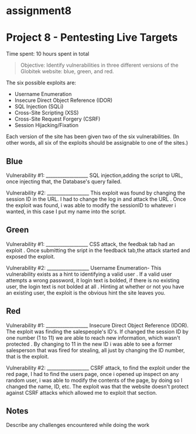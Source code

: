 # assignment8
# Project 8 - Pentesting Live Targets

Time spent: 10 hours spent in total

> Objective: Identify vulnerabilities in three different versions of the Globitek website: blue, green, and red.

The six possible exploits are:
* Username Enumeration
* Insecure Direct Object Reference (IDOR)
* SQL Injection (SQLi)
* Cross-Site Scripting (XSS)
* Cross-Site Request Forgery (CSRF)
* Session Hijacking/Fixation

Each version of the site has been given two of the six vulnerabilities. (In other words, all six of the exploits should be assignable to one of the sites.)

## Blue

Vulnerability #1: __________________ SQL injection,adding the script to URL, once injecting that, the Database's query failed.

Vulnerability #2: __________________ This exploit was found by changing the session ID in the URL. I had to change the log in and attack the URL . Once the exploit was found, i was able to modify the sessionID to whatever i wanted, in this case I put my name into the script.


## Green

Vulnerability #1: __________________ CSS attack, the feedbak tab had an exploit . Once submitting the sript in the feedback tab,the attack started and exposed the exploit. 

Vulnerability #2: __________________ Username Enumeration- This vulnerability exists as a hint to identifying a valid user . If a valid user attempts a wrong password, it login text is bolded, if there is no existing user, the login text is not bolded at all . Hinting at whether or not you have an existing user, the exploit is the obvious hint the site leaves you.


## Red

Vulnerability #1: __________________ Insecure Direct Object Reference (IDOR). The exploit was finding the salespeople's ID's. If changed the session ID by one number (1 to 11) we are able to reach new information, which wasn't protected . By changing to 11 in the new ID i was able to see a former salesperson that was fired for stealing, all just by changing the ID number, that is the exploit.

Vulnerability #2: __________________ CSRF attack, to find the exploit under the red page, I had to find the users page, once i opened up inspect on any random user, i was able to modify the contents of the page, by doing so I changed the name, ID, etc. The exploit was that the website doesn't protect against CSRF attacks which allowed me to exploit that section.


## Notes

Describe any challenges encountered while doing the work
